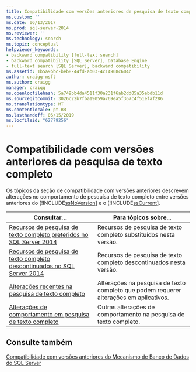 ```yaml
---
title: Compatibilidade com versões anteriores de pesquisa de texto completo | Microsoft Docs
ms.custom: ''
ms.date: 06/13/2017
ms.prod: sql-server-2014
ms.reviewer: ''
ms.technology: search
ms.topic: conceptual
helpviewer_keywords:
- backward compatibility [full-text search]
- backward compatibility [SQL Server], Database Engine
- full-text search [SQL Server], backward compatibility
ms.assetid: 1b5a9bbc-beb8-44fd-ab03-4c14908c604c
author: craigg-msft
ms.author: craigg
manager: craigg
ms.openlocfilehash: 5a749bb4da4511f30a231f6ab2dd05a35ebdb11d
ms.sourcegitcommit: 3026c22b7fba19059a769ea5f367c4f51efaf286
ms.translationtype: MT
ms.contentlocale: pt-BR
ms.lasthandoff: 06/15/2019
ms.locfileid: "62779256"
---
```

# <a name="full-text-search-backward-compatibility"></a>Compatibilidade com versões anteriores da pesquisa de texto completo
  Os tópicos da seção de compatibilidade com versões anteriores descrevem alterações no comportamento de pesquisa de texto completo entre versões anteriores do [!INCLUDE[ssNoVersion](../includes/ssnoversion-md.md)] e o [!INCLUDE[ssCurrent](../includes/sscurrent-md.md)].  
  
|Consultar…|Para tópicos sobre...|  
|----------|-----------------------|  
|[Recursos de pesquisa de texto completo preteridos no SQL Server 2014](../relational-databases/search/deprecated-full-text-search-features-in-sql-server-2016.md)|Recursos de pesquisa de texto completo substituídos nesta versão.|  
|[Recursos de pesquisa de texto completo descontinuados no SQL Server 2014](../../2014/database-engine/discontinued-full-text-search-features-in-sql-server-2014.md)|Recursos de pesquisa de texto completo descontinuados nesta versão.|  
|[Alterações recentes na pesquisa de texto completo](breaking-changes-to-full-text-search.md)|Alterações na pesquisa de texto completo que podem requerer alterações em aplicativos.|  
|[Alterações de comportamento em pesquisa de texto completo](../../2014/database-engine/behavior-changes-to-full-text-search.md)|Outras alterações de comportamento na pesquisa de texto completo.|  
  
## <a name="see-also"></a>Consulte também  
 [Compatibilidade com versões anteriores do Mecanismo de Banco de Dados do SQL Server](sql-server-database-engine-backward-compatibility.md)  
  
  
